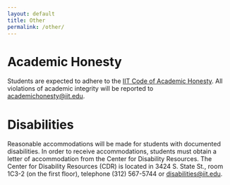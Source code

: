 ```yaml
---
layout: default
title: Other
permalink: /other/
---
```


# Academic Honesty

Students are expected to adhere to the [IIT Code of Academic Honesty](http://www.iit.edu/student_affairs/handbook/information_and_regulations/code_of_academic_honesty.shtml). All violations of academic integrity will be reported to academichonesty@iit.edu.

# Disabilities

Reasonable accommodations will be made for students with documented disabilities. In order to receive accommodations, students must obtain a letter of accommodation from the Center for Disability Resources. The Center for Disability Resources (CDR) is located in 3424 S. State St., room 1C3-2 (on the first floor), telephone (312) 567-5744 or disabilities@iit.edu.
